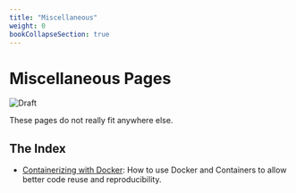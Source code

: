 ```yaml
---
title: "Miscellaneous"
weight: 0
bookCollapseSection: true
---
```


# Miscellaneous Pages

![Draft](https://img.shields.io/badge/status-draft-red)

These pages do not really fit anywhere else.

## The Index
- [Containerizing with Docker](/docs/miscellaneous/containerizing.md): How to use Docker and Containers to allow better code reuse and reproducibility.
